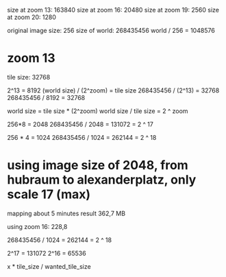 size at zoom 13: 163840
size at zoom 16: 20480
size at zoom 19: 2560
size at zoom 20: 1280

original image size: 256
size of world: 268435456
world / 256 = 1048576





# zoom 13
tile size: 32768


2^13 = 8192
(world size) / (2^zoom) = tile size
268435456 / (2^13) = 32768
268435456 / 8192 = 32768

world size = tile size * (2^zoom)
world size / tile size = 2 ^ zoom


256*8 = 2048
268435456 / 2048 = 131072 = 2 ^ 17

256 * 4 = 1024
268435456 / 1024 = 262144 = 2 ^ 18

# using image size of 2048, from hubraum to alexanderplatz, only scale 17 (max)
mapping about 5 minutes
result 362,7 MB

using zoom 16: 228,8



268435456 / 1024 = 262144 = 2 ^ 18

2^17 = 131072
2^16 = 65536

x * tile_size / wanted_tile_size


